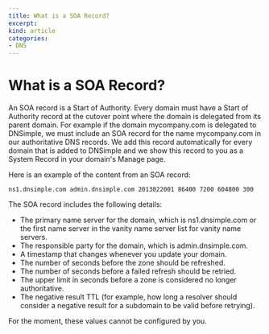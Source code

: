 ```yaml
---
title: What is a SOA Record?
excerpt: 
kind: article
categories:
- DNS
---
```


# What is a SOA Record?

An SOA record is a Start of Authority. Every domain must have a Start of Authority record at the cutover point where the domain is delegated from its parent domain. For example if the domain mycompany.com is delegated to DNSimple, we must include an SOA record for the name mycompany.com in our authoritative DNS records. We add this record automatically for every domain that is added to DNSimple and we show this record to you as a System Record in your domain's Manage page.

Here is an example of the content from an SOA record:

    ns1.dnsimple.com admin.dnsimple.com 2013022001 86400 7200 604800 300

The SOA record includes the following details:

- The primary name server for the domain, which is ns1.dnsimple.com or the first name server in the vanity name server list for vanity name servers.
- The responsible party for the domain, which is admin.dnsimple.com.
- A timestamp that changes whenever you update your domain.
- The number of seconds before the zone should be refreshed.
- The number of seconds before a failed refresh should be retried.
- The upper limit in seconds before a zone is considered no longer authoritative.
- The negative result TTL (for example, how long a resolver should consider a negative result for a subdomain to be valid before retrying).

For the moment, these values cannot be configured by you.

